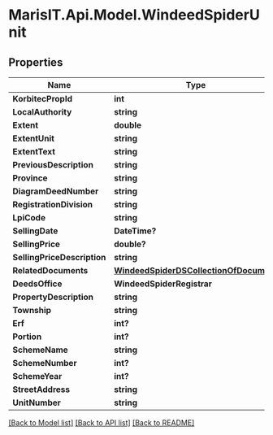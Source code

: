 
# MarisIT.Api.Model.WindeedSpiderUnit

## Properties

Name | Type | Description | Notes
------------ | ------------- | ------------- | -------------
**KorbitecPropId** | **int** |  | [optional] 
**LocalAuthority** | **string** |  | [optional] 
**Extent** | **double** |  | [optional] 
**ExtentUnit** | **string** |  | [optional] 
**ExtentText** | **string** |  | [optional] 
**PreviousDescription** | **string** |  | [optional] 
**Province** | **string** |  | [optional] 
**DiagramDeedNumber** | **string** |  | [optional] 
**RegistrationDivision** | **string** |  | [optional] 
**LpiCode** | **string** |  | [optional] 
**SellingDate** | **DateTime?** |  | [optional] 
**SellingPrice** | **double?** |  | [optional] 
**SellingPriceDescription** | **string** |  | [optional] 
**RelatedDocuments** | [**WindeedSpiderDSCollectionOfDocument**](WindeedSpiderDSCollectionOfDocument.md) |  | [optional] 
**DeedsOffice** | **WindeedSpiderRegistrar** |  | [optional] 
**PropertyDescription** | **string** |  | [optional] 
**Township** | **string** |  | [optional] 
**Erf** | **int?** |  | [optional] 
**Portion** | **int?** |  | [optional] 
**SchemeName** | **string** |  | [optional] 
**SchemeNumber** | **int?** |  | [optional] 
**SchemeYear** | **int?** |  | [optional] 
**StreetAddress** | **string** |  | [optional] 
**UnitNumber** | **string** |  | [optional] 

[[Back to Model list]](../README.md#documentation-for-models)
[[Back to API list]](../README.md#documentation-for-api-endpoints)
[[Back to README]](../README.md)

